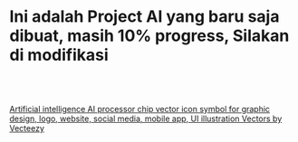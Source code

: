 <h1>Ini adalah Project AI yang baru saja dibuat, masih 10% progress, 
  Silakan di modifikasi</h1> <br><br><br>
  <a href="https://www.vecteezy.com/vector-art/10518719-artificial-intelligence-ai-processor-chip-vector-icon-symbol-for-graphic-design-logo-website-social-media-mobile-app-ui-illustration">Artificial intelligence AI processor chip vector icon symbol for graphic design, logo, website, social media, mobile app, UI illustration Vectors by Vecteezy</a>
